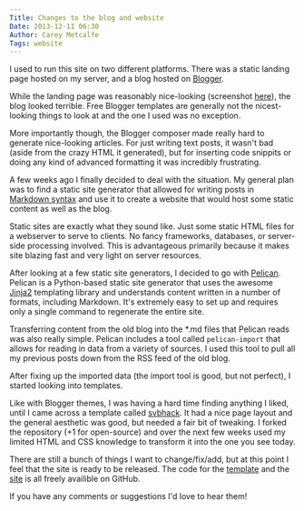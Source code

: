 ```yaml
---
Title: Changes to the blog and website
Date: 2013-12-11 06:30
Author: Carey Metcalfe
Tags: website
---
```


I used to run this site on two different platforms.
There was a static landing page hosted on my server, and a blog hosted on [Blogger][].

While the landing page was reasonably nice-looking (screenshot [here][screenshot]), the blog looked terrible.
Free Blogger templates are generally not the nicest-looking things to look at and the one I used was no exception.

More importantly though, the Blogger composer made really hard to generate nice-looking articles.
For just writing text posts, it wasn't bad (aside from the crazy HTML it generated), but for inserting code
snippits or doing any kind of advanced formatting it was incredibly frustrating.

A few weeks ago I finally decided to deal with the situation. My general plan was to find a static site generator
that allowed for writing posts in [Markdown syntax][] and use it to create a website that would
host some static content as well as the blog.

Static sites are exactly what they sound like. Just some static HTML files for a webserver to serve to clients.
No fancy frameworks, databases, or server-side processing involved. This is advantageous primarily because it
makes site blazing fast and very light on server resources.

After looking at a few static site generators, I decided to go with [Pelican][].
Pelican is a Python-based static site generator that uses the awesome [Jinja2][] templating library
and understands content written in a number of formats, including Markdown.
It's extremely easy to set up and requires only a single command to regenerate the entire site.

Transferring content from the old blog into the *.md files that Pelican reads was also really simple.
Pelican includes a tool called `pelican-import` that allows for reading in data from a variety of sources.
I used this tool to pull all my previous posts down from the RSS feed of the old blog.

After fixing up the imported data (the import tool is good, but not perfect), I started looking into templates.

Like with Blogger themes, I was having a hard time finding anything I liked, until I came across a template called [svbhack][].
It had a nice page layout and the general aesthetic was good, but needed a fair bit of tweaking.
I forked the repository (+1 for open-source) and over the next few weeks used my limited HTML and CSS knowledge to transform it into the one you see today.

There are still a bunch of things I want to change/fix/add, but at this point I feel that the site is ready to be released.
The code for the [template] and the [site] is all freely availible on GitHub.

If you have any comments or suggestions I'd love to hear them!

  [Blogger]: http://blogger.com
  [screenshot]: {filename}/images/old_website_screenshot.png
  [Markdown syntax]: http://daringfireball.net/projects/markdown
  [Pelican]: http://blog.getpelican.com
  [Jinja2]: http://jinja.pocoo.org/docs
  [svbhack]: https://github.com/giulivo/pelican-svbhack
  [template]: https://github.com/pR0Ps/pelican-svbhack
  [site]: https://github.com/pR0Ps/website
